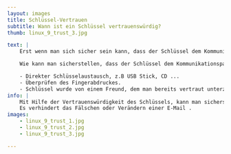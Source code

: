 ```yaml
---
layout: images
title: Schlüssel-Vertrauen 
subtitle: Wann ist ein Schlüssel vertrauenswürdig?
thumb: linux_9_trust_3.jpg

text: |
    Erst wenn man sich sicher sein kann, dass der Schlüssel dem Kommunikationspartner wirklich angehört, kann man dem Schlüssel vertrauen. 

    Wie kann man sicherstellen, dass der Schlüssel dem Kommunikationspartner wirklich angehört:

    - Direkter Schlüsselaustausch, z.B USB Stick, CD ...
    - Überprüfen des Fingerabdruckes.
    - Schlüssel wurde von einem Freund, dem man bereits vertraut unterzeichnet. ([Web of Trust](/Windows/Thunderbird/weboftrust/)).
info: |
    Mit Hilfe der Vertrauenswürdigkeit des Schlüssels, kann man sicherstellen, dass der Absender einer unterschriebenen Mail, diese auch selber verfasst hat und diese unverändert angekommen ist.  
    Es verhindert das Fälschen oder Verändern einer E-Mail .
images:
    - linux_9_trust_1.jpg
    - linux_9_trust_2.jpg
    - linux_9_trust_3.jpg

---
```

